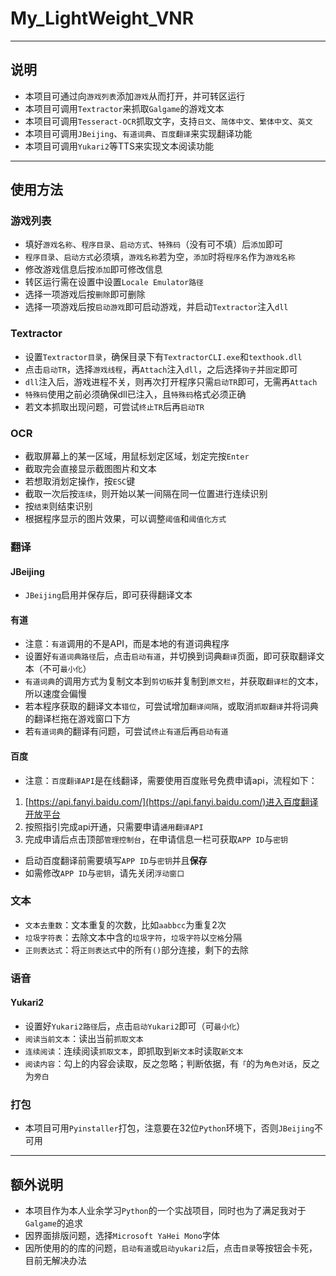#  My_LightWeight_VNR

---

## 说明

- 本项目可通过向`游戏列表`添加`游戏`从而打开，并可转区运行
- 本项目可调用`Textractor`来抓取`Galgame`的游戏文本
- 本项目可调用`Tesseract-OCR`抓取文字，支持`日文`、`简体中文`、`繁体中文`、`英文`
- 本项目可调用`JBeijing`、`有道词典`、`百度翻译`来实现翻译功能
- 本项目可调用`Yukari2`等TTS来实现文本阅读功能

---

## 使用方法

### 游戏列表
- 填好`游戏名称`、`程序目录`、`启动方式`、`特殊码`（没有可不填）后`添加`即可
- `程序目录`、`启动方式`必须填，`游戏名称`若为空，`添加`时将`程序名`作为`游戏名称`
- 修改游戏信息后按`添加`即可修改信息
- 转区运行需在设置中设置`Locale Emulator路径`
- 选择一项游戏后按`删除`即可删除
- 选择一项游戏后按`启动游戏`即可启动游戏，并启动`Textractor`注入`dll`

### Textractor
- 设置`Textractor目录`，确保目录下有`TextractorCLI.exe`和`texthook.dll`
- 点击`启动TR`，选择`游戏线程`，再`Attach`注入`dll`，之后选择`钩子`并`固定`即可
- `dll`注入后，游戏进程不关，则再次打开程序只需`启动TR`即可，无需再`Attach`
- `特殊码`使用之前必须确保dll已注入，且`特殊码`格式必须正确
- 若文本抓取出现问题，可尝试`终止TR`后再`启动TR`

### OCR
- 截取屏幕上的某一区域，用鼠标划定区域，划定完按`Enter`
- 截取完会直接显示截图图片和文本
- 若想取消划定操作，按`ESC`键
- 截取一次后按`连续`，则开始以某一间隔在同一位置进行连续识别
- 按`结束`则结束识别
- 根据程序显示的图片效果，可以调整`阈值`和`阈值化方式`

### 翻译
#### JBeijing
- `JBeijing`启用并保存后，即可获得翻译文本
#### 有道
- 注意：`有道`调用的不是API，而是本地的有道词典程序
- 设置好`有道词典路径`后，点击`启动有道`，并切换到词典`翻译`页面，即可获取翻译文本（不可`最小化`）
- `有道词典`的调用方式为复制文本到`剪切板`并复制到`原文栏`，并获取`翻译栏`的文本，所以速度会偏慢
- 若本程序获取的翻译文本`错位`，可尝试增加`翻译间隔`，或取消`抓取翻译`并将词典的翻译栏拖在游戏窗口下方
- 若`有道词典`的翻译有问题，可尝试`终止有道`后再`启动有道`
#### 百度
- 注意：`百度翻译API`是在线翻译，需要使用百度账号免费申请api，流程如下：
1. [https://api.fanyi.baidu.com/](https://api.fanyi.baidu.com/)进入百度翻译开放平台
2. 按照指引完成api开通，只需要申请`通用翻译API`
3. 完成申请后点击顶部`管理控制台`，在申请信息一栏可获取`APP ID`与`密钥`
- 启动百度翻译前需要填写`APP ID`与`密钥`并且**保存**
- 如需修改`APP ID`与`密钥`，请先关闭`浮动窗口`

### 文本
- `文本去重数`：文本重复的次数，比如`aabbcc`为重复2次
- `垃圾字符表`：去除文本中含的`垃圾字符`，`垃圾字符`以`空格`分隔
- `正则表达式`：将`正则表达式`中的所有`()`部分连接，剩下的去除

### 语音
#### Yukari2
- 设置好`Yukari2路径`后，点击`启动Yukari2`即可（可`最小化`）
- `阅读当前文本`：读出当前`抓取文本`
- `连续阅读`：连续阅读`抓取文本`，即抓取到`新文本`时读取`新文本`
- `阅读内容`：勾上的内容会读取，反之忽略；判断依据，有`「`的为`角色对话`，反之为`旁白`

### 打包
- 本项目可用`Pyinstaller`打包，注意要在32位`Python`环境下，否则`JBeijing`不可用

---
## 额外说明
- 本项目作为本人业余学习`Python`的一个实战项目，同时也为了满足我对于`Galgame`的追求
- 因界面排版问题，选择`Microsoft YaHei Mono`字体
- 因所使用的的库的问题，`启动有道`或`启动yukari2`后，点击`目录`等按钮会卡死，目前无解决办法